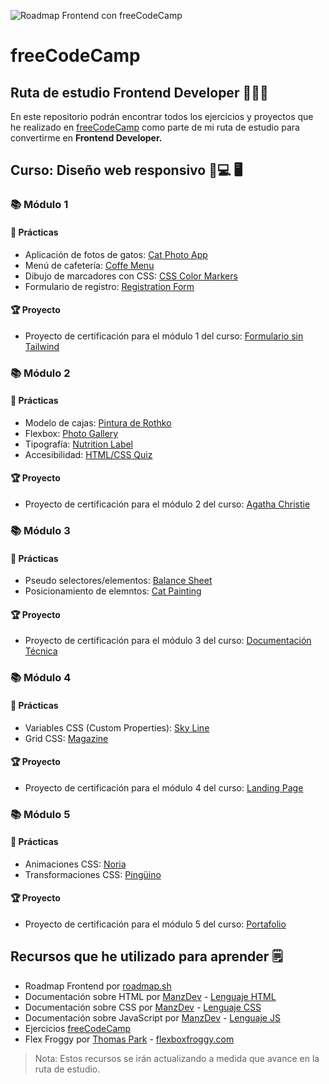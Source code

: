 ![Roadmap Frontend con freeCodeCamp]()

# freeCodeCamp

## Ruta de estudio Frontend Developer 👨🏻‍💻

En este repositorio podrán encontrar todos los ejercicios y proyectos que he realizado en [freeCodeCamp](https://freecodecamp.org) como parte de mi ruta de estudio para convertirme en **Frontend Developer.**

## Curso: Diseño web responsivo 📱💻 🖥️

### 📚 Módulo 1

#### 🧩 Prácticas

- Aplicación de fotos de gatos: [Cat Photo App](https://jhangch.github.io/freeCodeCamp/Practicas/CatPhotoApp)
- Menú de cafetería: [Coffe Menu](https://jhangch.github.io/freeCodeCamp/Practicas/CoffeeMenu)
- Dibujo de marcadores con CSS: [CSS Color Markers](https://jhangch.github.io/freeCodeCamp/Practicas/CSSColorMarkers)
- Formulario de registro: [Registration Form](https://jhangch.github.io/freeCodeCamp/Practicas/RegistrationForm)

#### 🏆 Proyecto

- Proyecto de certificación para el módulo 1 del curso: [Formulario sin Tailwind]()

### 📚 Módulo 2

#### 🧩 Prácticas

- Modelo de cajas: [Pintura de Rothko](https://jhangch.github.io/freeCodeCamp/Practicas/RothkoPainting)
- Flexbox: [Photo Gallery](https://jhangch.github.io/freeCodeCamp/Practicas/CSSFlexboxPhotoGallery)
- Tipografía: [Nutrition Label](https://jhangch.github.io/freeCodeCamp/Practicas/NutritionLabel)
- Accesibilidad: [HTML/CSS Quiz](https://jhangch.github.io/freeCodeCamp/Practicas/HTMLCSSQuiz)

#### 🏆 Proyecto

- Proyecto de certificación para el módulo 2 del curso: [Agatha Christie]()

### 📚 Módulo 3

#### 🧩 Prácticas

- Pseudo selectores/elementos: [Balance Sheet]()
- Posicionamiento de elemntos: [Cat Painting]()

#### 🏆 Proyecto

- Proyecto de certificación para el módulo 3 del curso: [Documentación Técnica]()

### 📚 Módulo 4

#### 🧩 Prácticas

- Variables CSS (Custom Properties): [Sky Line]()
- Grid CSS: [Magazine]()

#### 🏆 Proyecto

- Proyecto de certificación para el módulo 4 del curso: [Landing Page]()

### 📚 Módulo 5

#### 🧩 Prácticas

- Animaciones CSS: [Noria]()
- Transformaciones CSS: [Pingüino]()

#### 🏆 Proyecto

- Proyecto de certificación para el módulo 5 del curso: [Portafolio]()

## Recursos que he utilizado para aprender 🗒️

- Roadmap Frontend por [roadmap.sh](https://roadmap.sh/frontend)
- Documentación sobre HTML por [ManzDev](https://manz.dev) - [Lenguaje HTML](https://lenguajehtml.com)
- Documentación sobre CSS por [ManzDev](https://manz.dev) - [Lenguaje CSS](https://lenguajecss.com)
- Documentación sobre JavaScript por [ManzDev](https://manz.dev) - [Lenguaje JS](https://lenguajejs.com)
- Ejercicios [freeCodeCamp](https://www.freecodecamp.org/espanol/learn/2022/responsive-web-design/)
- Flex Froggy por [Thomas Park](https://thomaspark.co/) - [flexboxfroggy.com](https://flexboxfroggy.com/)

> Nota: Estos recursos se irán actualizando a medida que avance en la ruta de estudio.
